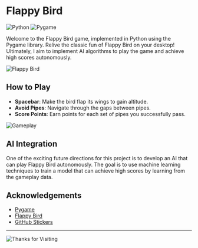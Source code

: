 # Flappy Bird

![Python](https://img.shields.io/badge/python-3.10-blue.svg) ![Pygame](https://img.shields.io/badge/Pygame-2.3.0-green.svg)

Welcome to the Flappy Bird game, implemented in Python using the Pygame library. Relive the classic fun of Flappy Bird on your desktop! Ultimately, I aim to implement AI algorithms to play the game and achieve high scores autonomously.

![Flappy Bird](https://raw.githubusercontent.com/samuelcust/flappy-bird-assets/master/sprites/yellowbird-midflap.png)
 
## How to Play
- **Spacebar**: Make the bird flap its wings to gain altitude.
- **Avoid Pipes**: Navigate through the gaps between pipes.
- **Score Points**: Earn points for each set of pipes you successfully pass.

![Gameplay](https://media.giphy.com/media/13ZHjidRzoi7n2/giphy.gif)


## AI Integration

One of the exciting future directions for this project is to develop an AI that can play Flappy Bird autonomously. The goal is to use machine learning techniques to train a model that can achieve high scores by learning from the gameplay data.


## Acknowledgements

- [Pygame](https://www.pygame.org/news)
- [Flappy Bird](https://en.wikipedia.org/wiki/Flappy_Bird)
- [GitHub Stickers](https://shields.io/)

---

![Thanks for Visiting](https://img.shields.io/badge/Thanks_for_Visiting!-red.svg?style=for-the-badge)
